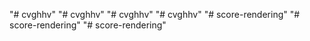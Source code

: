 "# cvghhv" 
"# cvghhv" 
"# cvghhv" 
"# cvghhv" 
"# score-rendering" 
"# score-rendering" 
"# score-rendering" 
